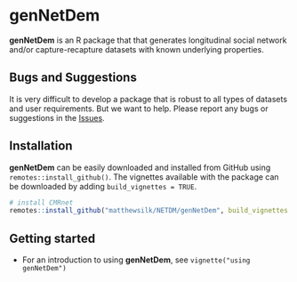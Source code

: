 
<!-- README.md is generated from README.Rmd. Please edit that file -->

# **genNetDem**

**genNetDem** is an R package that that generates longitudinal social
network and/or capture-recapture datasets with known underlying
properties.

## Bugs and Suggestions

It is very difficult to develop a package that is robust to all types of
datasets and user requirements. But we want to help. Please report any
bugs or suggestions in the
[Issues](https://github.com/matthewsilk/NETDEM/issues).

## Installation

**genNetDem** can be easily downloaded and installed from GitHub using
`remotes::install_github()`. The vignettes available with the package
can be downloaded by adding `build_vignettes = TRUE`.

``` r
# install CMRnet
remotes::install_github("matthewsilk/NETDM/genNetDem", build_vignettes = TRUE)
```

## Getting started

-   For an introduction to using **genNetDem**, see
    `vignette("using genNetDem")`
